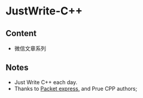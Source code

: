 # JustWrite-C++
## Content
- 微信文章系列

## Notes
- Just Write C++ each day.
- Thanks to [Packet express,](https://subscription.packtpub.com) and Prue CPP authors;